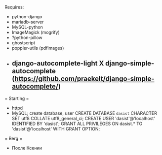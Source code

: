 Requires:
* python-django
* mariadb-server
* MySQL-python
* ImageMagick (mogrify)
* ?python-pillow
* ghostscript
* poppler-utils (pdfimages)
* django-autocomplete-light
X django-simple-autocomplete (https://github.com/praekelt/django-simple-autocomplete/)
	- 

= Starting =
* httpd
* MySQL; create database, user
CREATE DATABASE `dasist` CHARACTER SET utf8 COLLATE utf8_general_ci;
CREATE USER 'dasist'@'localhost' IDENTIFIED BY 'dasist';
GRANT ALL PRIVILEGES ON dasist.* TO 'dasist'@'localhost' WITH GRANT OPTION;

= Berg =
* После Ксении
